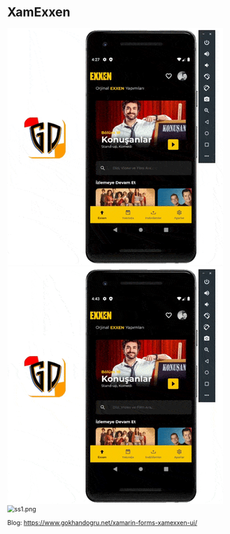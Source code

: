 # XamExxen

![xamexxen.gif](https://raw.githubusercontent.com/dgokhan/XamExxen/main/gif/MainPage.gif)
![xamexxend.gif](https://raw.githubusercontent.com/dgokhan/XamExxen/main/gif/DetailPage.gif)
![ss1.png](https://github.com/heRanarchy/XamNike/blob/master/images/Group%20273.png)
 

Blog:
https://www.gokhandogru.net/xamarin-forms-xamexxen-ui/

